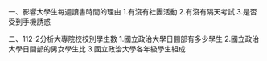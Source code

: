 一、影響大學生每週讀書時間的理由
1.有沒有社團活動
2.有沒有隔天考試
3.是否受到手機誘惑

二、112-2分析大專院校校別學生數
1.國立政治大學日間部有多少學生
2.國立政治大學日間部的男女學生比
3.國立政治大學各年級學生組成
